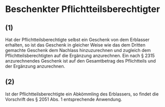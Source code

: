 # Beschenkter Pflichtteilsberechtigter



## (1)

 Hat der Pflichtteilsberechtigte selbst ein Geschenk von dem Erblasser erhalten, so ist das Geschenk in gleicher Weise wie das dem Dritten gemachte Geschenk dem Nachlass hinzuzurechnen und zugleich dem Pflichtteilsberechtigten auf die Ergänzung anzurechnen. Ein nach § 2315 anzurechnendes Geschenk ist auf den Gesamtbetrag des Pflichtteils und der Ergänzung anzurechnen.

## (2)

 Ist der Pflichtteilsberechtigte ein Abkömmling des Erblassers, so findet die Vorschrift des § 2051 Abs. 1 entsprechende Anwendung. 

